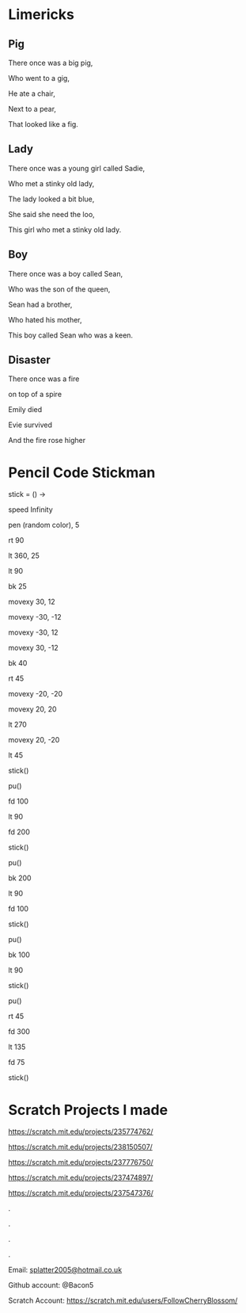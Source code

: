 # **Limericks** 

## Pig
There once was a big pig,

 Who went to a gig,
 
 He ate a chair,
 
 Next to a pear,
 
 That looked like a fig.

## Lady
There once was a young girl called Sadie,

Who met a stinky old lady,

The lady looked a bit blue,

She said she need the loo,

This girl who met a stinky old lady.

## Boy
There once was a boy called Sean,

Who was the son of the queen,

Sean had a brother,

Who hated his mother,

This boy called Sean who was a keen.

## Disaster
There once was a fire

on top of a spire

Emily died

Evie survived

And the fire rose higher


# Pencil Code Stickman 

stick = () ->

  speed Infinity
  
  pen (random color), 5
  
  rt 90
  
  lt 360, 25
  
  lt 90
  
  bk 25
  
  movexy 30, 12
  
  movexy -30, -12
  
  movexy -30, 12
  
  movexy 30, -12
  
  bk 40
  
  rt 45
  
  movexy -20, -20
  
  movexy 20, 20
  
  lt 270
  
  movexy 20, -20
  
  lt 45
  
stick()

pu()

fd 100

lt 90

fd 200

stick()

pu()

bk 200

lt 90

fd 100

stick()

pu()

bk 100

lt 90

stick()

pu()

rt 45

fd 300

lt 135

fd 75

stick()

# Scratch Projects I made

https://scratch.mit.edu/projects/235774762/

https://scratch.mit.edu/projects/238150507/

https://scratch.mit.edu/projects/237776750/

https://scratch.mit.edu/projects/237474897/

https://scratch.mit.edu/projects/237547376/





















.

.

.

.

Email: splatter2005@hotmail.co.uk

Github account: @Bacon5

Scratch Account: https://scratch.mit.edu/users/FollowCherryBlossom/
